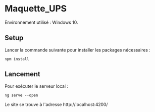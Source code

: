 # Maquette_UPS

Environnement utilisé : Windows 10.

## Setup

Lancer la commande suivante pour installer les packages nécessaires :

```
npm install
```

## Lancement

Pour exécuter le serveur local :

```
ng serve --open
```

Le site se trouve à l'adresse http://localhost:4200/
